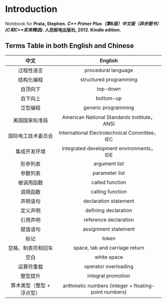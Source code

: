 # Introduction

Notebook for **Prata, Stephen.** _**C++ Primer Plus（第6版）中文版（异步图书） \(C和C++实务精选\)**_**. 人民邮电出版社, 2012. Kindle edition.**

## Terms Table in both English and Chinese

| 中文 | English |
| :---: | :---: |
| 过程性语言 | procedural language |
| 结构化编程 | structured programming |
| 自顶向下 | top-down |
| 自下向上 | bottom-up |
| 泛型编程 | generic programming |
| 美国国家标准局 | American National Standards Institute，ANSI |
| 国际电工技术委员会 | International Electrotechnical Committee，IEC |
| 集成开发环境 | integrated development environments，IDE |
| 形参列表 | argument list |
| 参数列表 | parameter list |
| 被调用函数 | called function |
| 调用函数 | calling function |
| 声明语句 | declaration statement |
| 定义声明 | defining declaration |
| 引用声明 | reference declaration |
| 赋值语句 | assignment statement |
| 标记 | token |
| 空格、制表符和回车 | space, tab and carriage return |
| 空白 | white space |
| 运算符重载 | operator overloading |
| 整型提升 | integral promotion |
| 算术类型（整型 + 浮点型） | arithmetic numbers (integer + floating-point numbers) |

